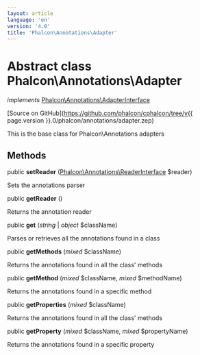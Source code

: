 ```yaml
---
layout: article
language: 'en'
version: '4.0'
title: 'Phalcon\Annotations\Adapter'
---
```

# Abstract class **Phalcon\Annotations\Adapter**

*implements* [Phalcon\Annotations\AdapterInterface](Phalcon_Annotations_AdapterInterface)

[Source on GitHub](https://github.com/phalcon/cphalcon/tree/v{{ page.version }}.0/phalcon/annotations/adapter.zep)

This is the base class for Phalcon\Annotations adapters


## Methods
public  **setReader** ([Phalcon\Annotations\ReaderInterface](Phalcon_Annotations_ReaderInterface) $reader)

Sets the annotations parser



public  **getReader** ()

Returns the annotation reader



public  **get** (*string* | *object* $className)

Parses or retrieves all the annotations found in a class



public  **getMethods** (*mixed* $className)

Returns the annotations found in all the class' methods



public  **getMethod** (*mixed* $className, *mixed* $methodName)

Returns the annotations found in a specific method



public  **getProperties** (*mixed* $className)

Returns the annotations found in all the class' methods



public  **getProperty** (*mixed* $className, *mixed* $propertyName)

Returns the annotations found in a specific property



